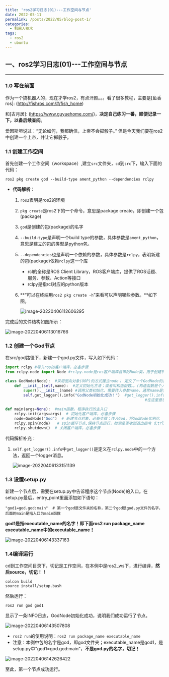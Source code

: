 ```yaml
---
title: 'ros2学习日志(01)---工作空间与节点'
date: 2022-05-11
permalink: /posts/2022/05/blog-post-1/
categories:
  - 机器人技术
tags:
  - ros2
  - ubuntu
---
```

## 一、ros2学习日志(01)---工作空间与节点

---

### 1.0 写在前面

作为一个搞机器人的，现在才学ros2，有点汗颜。。。看了很多教程，主要是[鱼香ros]: (http://fishros.com/#/fish_home)

和[古月居]: (https://www.guyuehome.com/)，**决定自己练习一番，顺便记录一下，以备后续查阅**。

爱因斯坦说过：“无论如何，我都确信，上帝不会掷骰子。”  但是今天我们要在ros2中创建一个上帝，并让它掷骰子。

### 1.1 创建工作空间

首先创建一个工作空间（workspace）,建立`src`文件夹，`cd`到`src`下，输入下面的代码：

```ros2
ros2 pkg create god --build-type ament_python --dependencies rclpy
```

- **代码解析**：

  1. `ros2`表明是ros2的环境

  2. `pkg create`是ros2下的一个命令，意思是package create，即创建一个包(package)

  3. `god`是创建的包(package)的名字

  4. `--build-type`是声明一个build type的参数，具体参数是`ament_python`，意思是建立的包的类型是python包。

  5. `--dependencies`也是声明一个依赖的参数，具体参数是`rclpy`，表明新建的包(package)依赖`rclpy`这一个库

     - rcl的全称是ROS Client Library，ROS客户端库，提供了ROS话题、服务、参数、Action等接口
     - rclpy是指rcl对应的python版本

  6. **“可以在终端用`ros2 pkg create -h`”来看可以声明哪些参数。**如下图。

     ![image-20220406112606295](https://s2.loli.net/2022/04/06/QWbVT4On5FYjBfU.png)

完成后的文件结构如图所示：

![image-20220406113016766](https://s2.loli.net/2022/04/06/V7WCF9UhlgKmXka.png)

### 1.2 创建一个God节点

在src/god路径下，新建一个god.py文件，写入如下代码：

```python
import rclpy #导入ros的客户端库，必备步骤
from rclpy.node import Node #rclpy.node是ros客户端库自带的Node类，用于创建节点

class GodNode(Node):  #采用面向对象(OOP)的方式建立node； 定义了一个GodNode的类，继承rclpy.node中的Node；
    def __init__(self,name):  #定义初始化方法；或者叫构造函数。。(构造函数是个人的理解，源自C++)
        super().__init__(name) #调用父类初始化，需要传入参数name，通常name是实例化的Node的名称，即节点名字；比如本例子中节点名字是 God
        self.get_logger().info("GodNode初始化成功！")  #get_logger().info是rclpy.node中的方法；
                                                              #在这里意思是，当这个GodNode节点实例化的时候，输出一句日志；
 
def main(args=None):  #main函数，程序执行的主入口
    rclpy.init(args=args)  # 初始化客户端库，必备步骤
    node=GodNode("God")  # 新建节点对象，必备步骤；传入God，将GodNode实例化
    rclpy.spin(node)   # spin循环节点,保持节点运行，检测是否收到退出指令（Ctrl+C），必备步骤
    rclpy.shutdown()  # 关闭客户端库，必备步骤
```

代码解析补充：

1. `self.get_logger().info`中`get_logger()`是定义在`rclpy.node`中的一个方法，返回一个logger消息。

   ![image-20220406133151139](https://s2.loli.net/2022/04/06/jpI2KYnWCdwBGs1.png)

### 1.3 设置setup.py

新建一个节点后，需要在setup.py中告诉程序这个节点(Node)的入口。在setup.py最后，entry_point里面添加如下语句：

`"god1=god.god:main"  # 第一个god是文件夹的名称，第二个god是god.py文件的名字，后面的main是指入口为main函数`

**god1是指executable_name的名字！即下面ros2 run package_name executable_name中的executable_name！**

![image-20220406143337163](https://s2.loli.net/2022/04/06/fAniUIwRhjcTJOg.png)

### 1.4编译运行

cd到工作空间目录下，切记是工作空间，在本例中是ros2_ws下，进行编译，**然后source，切记！！**

```ros2
colcon build
source install/setup.bash   
```

然后运行：

```ros2
ros2 run god god1
```

显示了一条INFO日志，GodNode初始化成功，说明我们成功运行了节点。

![image-20220406143507808](https://s2.loli.net/2022/04/06/Cvy2L5PKFTIfQZz.png)

- `ros2 run`的使用说明：`ros2 run package_name executable_name`
- 注意：本例中包的名字是god，即god文件夹；executable_name是god1，是setup.py中"god1=god.god:main"，**不是god.py的名字，切记！**

![image-20220406142626422](https://s2.loli.net/2022/04/06/2w7TRKFPlNEUHW8.png)

至此，第一个节点成功运行。




